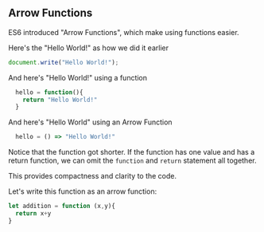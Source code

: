 ## Arrow Functions

ES6 introduced "Arrow Functions", which make using functions easier. 

Here's the "Hello World!" as how we did it earlier

``` JavaScript
document.write("Hello World!");
```

And here's "Hello World!" using a function

``` javascript
  hello = function(){
    return "Hello World!"
  }
```

And here's "Hello World" using an Arrow Function

``` JavaScript
  hello = () => "Hello World!"
```


Notice that the function got shorter. If the function has one value and has a return function, we can omit the `function` and `return` statement all together. 

This provides compactness and clarity to the code. 

Let's write this function as an arrow function:

```javascript
let addition = function (x,y){
  return x+y
}
```





